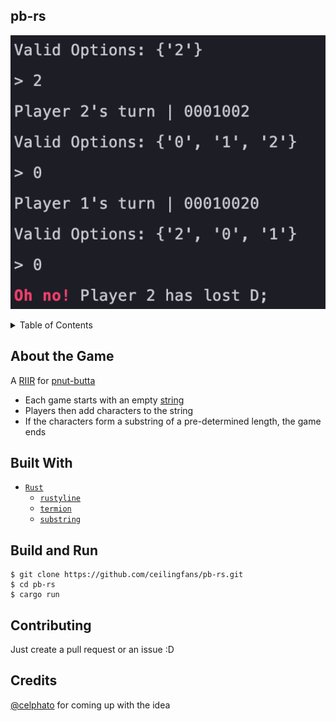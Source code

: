 ## pb-rs
![Game](https://github.com/ceilingfans/pb-rs/blob/main/.github/pb-rs.png?raw=true)

<details>
    <summary>Table of Contents</summary>
    <ol>
        <li>
            <a href="#about-the-game">Pnut Butta!</a>
            <ul>
                <li><a href="#built-with">Built With</a></li>
            </ul>
        </li>
        <li>
          <a href="#build-and-run">Build</a>
        </li>
        <li>
            <a href="#contributing">Contributing</a>
        </li>
        <li>
            <a href="#credits">Credits</a>
        </li>
    </ol>
</details>

## About the Game
A [RIIR](https://deprogrammaticaipsum.com/the-great-rewriting-in-rust/) for [pnut-butta](https://github.com/ceilingfans/pnut-butta)
* Each game starts with an empty [string](https://en.wikipedia.org/wiki/String_(computer_science))
* Players then add characters to the string
* If the characters form a substring of a pre-determined length, the game ends

## Built With
* [`Rust`](https://www.rust-lang.org/)
  * [`rustyline`](https://github.com/kkawakam/rustyline)
  * [`termion`](https://github.com/redox-os/termion)
  * [`substring`](https://github.com/Anders429/substring)
  
## Build and Run
```shell
$ git clone https://github.com/ceilingfans/pb-rs.git
$ cd pb-rs
$ cargo run
```

## Contributing
Just create a pull request or an issue :D

## Credits
[@celphato](https://github.com/celphato) for coming up with the idea
